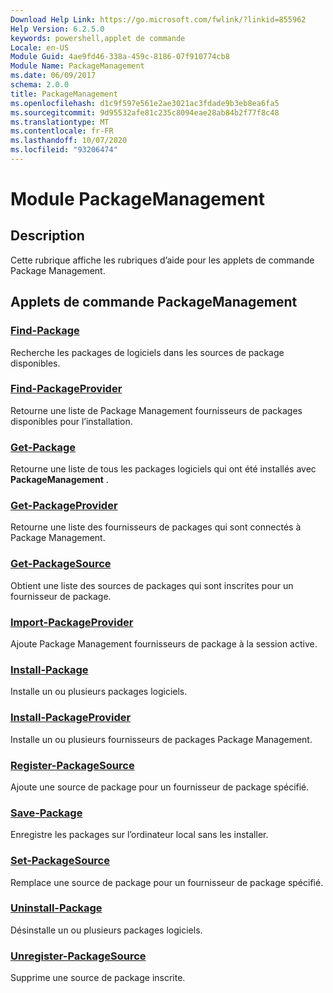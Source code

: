 ```yaml
---
Download Help Link: https://go.microsoft.com/fwlink/?linkid=855962
Help Version: 6.2.5.0
keywords: powershell,applet de commande
Locale: en-US
Module Guid: 4ae9fd46-338a-459c-8186-07f910774cb8
Module Name: PackageManagement
ms.date: 06/09/2017
schema: 2.0.0
title: PackageManagement
ms.openlocfilehash: d1c9f597e561e2ae3021ac3fdade9b3eb8ea6fa5
ms.sourcegitcommit: 9d95532afe81c235c8094eae28ab84b2f77f8c48
ms.translationtype: MT
ms.contentlocale: fr-FR
ms.lasthandoff: 10/07/2020
ms.locfileid: "93206474"
---
```

# Module PackageManagement

## Description

Cette rubrique affiche les rubriques d’aide pour les applets de commande Package Management.

## Applets de commande PackageManagement

### [Find-Package](Find-Package.md)
Recherche les packages de logiciels dans les sources de package disponibles.

### [Find-PackageProvider](Find-PackageProvider.md)
Retourne une liste de Package Management fournisseurs de packages disponibles pour l’installation.

### [Get-Package](Get-Package.md)
Retourne une liste de tous les packages logiciels qui ont été installés avec **PackageManagement** .

### [Get-PackageProvider](Get-PackageProvider.md)
Retourne une liste des fournisseurs de packages qui sont connectés à Package Management.

### [Get-PackageSource](Get-PackageSource.md)
Obtient une liste des sources de packages qui sont inscrites pour un fournisseur de package.

### [Import-PackageProvider](Import-PackageProvider.md)
Ajoute Package Management fournisseurs de package à la session active.

### [Install-Package](Install-Package.md)
Installe un ou plusieurs packages logiciels.

### [Install-PackageProvider](Install-PackageProvider.md)
Installe un ou plusieurs fournisseurs de packages Package Management.

### [Register-PackageSource](Register-PackageSource.md)
Ajoute une source de package pour un fournisseur de package spécifié.

### [Save-Package](Save-Package.md)
Enregistre les packages sur l’ordinateur local sans les installer.

### [Set-PackageSource](Set-PackageSource.md)
Remplace une source de package pour un fournisseur de package spécifié.

### [Uninstall-Package](Uninstall-Package.md)
Désinstalle un ou plusieurs packages logiciels.

### [Unregister-PackageSource](Unregister-PackageSource.md)
Supprime une source de package inscrite.
